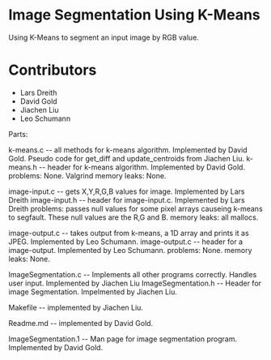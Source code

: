 # Image Segmentation Using K-Means
Using K-Means to segment an input image by RGB value.

# Contributors
- Lars Dreith
- David Gold
- Jiachen Liu
- Leo Schumann

Parts:

k-means.c -- all methods for k-means algorithm. Implemented by David Gold. Pseudo code for get_diff and update_centroids from Jiachen Liu.
k-means.h -- header for k-means algorithm. Implemented by David Gold. 
problems: None. Valgrind 
memory leaks: None.

image-input.c -- gets X,Y,R,G,B values for image. Implemented by Lars Dreith
image-input.h -- header for image-input.c. Implemented by Lars Dreith
problems: passes null values for some pixel arrays causeing k-means to segfault. These null values are the R,G and B.
memory leaks: all mallocs.

image-output.c -- takes output from k-means, a 1D array and prints it as JPEG. Implemented by Leo Schumann.
image-output.c -- header for a image-output. Implemented by Leo Schumann.
problems: None.
memory leaks: None.

ImageSegmentation.c -- Implements all other programs correctly. Handles user input. Implemented by Jiachen Liu
ImageSegmentation.h -- Header for image Segmentation. Impelmented by Jiachen Liu.

Makefile -- implemented by Jiachen Liu.

Readme.md -- implemented by David Gold.

ImageSegmentation.1 -- Man page for image segmentation program. Implemented by David Gold.


